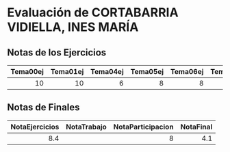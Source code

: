 # Evaluación de CORTABARRIA VIDIELLA, INES MARÍA

## Notas de los Ejercicios

|   Tema00ej |   Tema01ej |   Tema04ej |   Tema05ej |   Tema06ej | Tema08ej   |
|-----------:|-----------:|-----------:|-----------:|-----------:|:-----------|
|         10 |         10 |          6 |          8 |          8 |            |



## Notas de Finales

|   NotaEjercicios | NotaTrabajo   |   NotaParticipacion |   NotaFinal |
|-----------------:|:--------------|--------------------:|------------:|
|              8.4 |               |                   8 |         4.1 |



